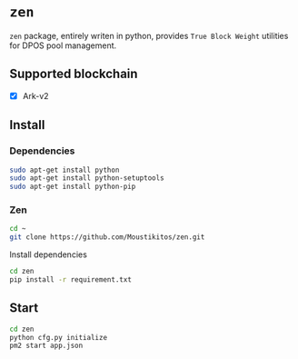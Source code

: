 # `zen`

`zen` package, entirely writen in python, provides `True Block Weight` utilities
for DPOS pool management.

## Supported blockchain

 * [X] Ark-v2

## Install

### Dependencies

```bash
sudo apt-get install python
sudo apt-get install python-setuptools
sudo apt-get install python-pip
```

### Zen

```bash
cd ~
git clone https://github.com/Moustikitos/zen.git
```

Install dependencies

```bash
cd zen
pip install -r requirement.txt
```

## Start

```bash
cd zen
python cfg.py initialize
pm2 start app.json
```
